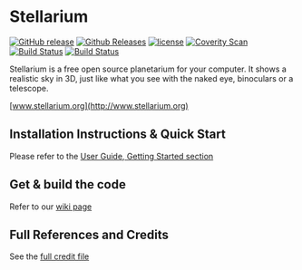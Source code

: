 # Stellarium
[![GitHub release](https://img.shields.io/github/release/Stellarium/stellarium.svg)](https://github.com/Stellarium/stellarium/releases/latest)
[![Github Releases](https://img.shields.io/github/downloads/Stellarium/stellarium/total.svg)](https://github.com/Stellarium/stellarium/releases)
[![license](https://img.shields.io/github/license/Stellarium/stellarium.svg)](https://github.com/Stellarium/stellarium/blob/master/COPYING)
[![Coverity Scan](https://img.shields.io/coverity/scan/2098.svg)](https://scan.coverity.com/projects/stellarium-stellarium)
[![Build Status](https://travis-ci.org/Stellarium/stellarium.svg?branch=master)](https://travis-ci.org/Stellarium/stellarium)
[![Build Status](https://ci.appveyor.com/api/projects/status/github/Stellarium/stellarium?branch=master&svg=true)](https://ci.appveyor.com/project/cardinot/stellarium)

Stellarium is a free open source planetarium for your computer. It shows a realistic sky
in 3D, just like what you see with the naked eye, binoculars or a telescope.

[www.stellarium.org](http://www.stellarium.org)

## Installation Instructions & Quick Start

Please refer to the [User Guide, Getting Started section](https://github.com/Stellarium/stellarium/releases/download/v0.16.1/stellarium_user_guide-0.16.1-1.pdf)

## Get & build the code

Refer to our [wiki page](https://github.com/Stellarium/stellarium/wiki)

## Full References and Credits

See the [full credit file](CREDITS.md)
